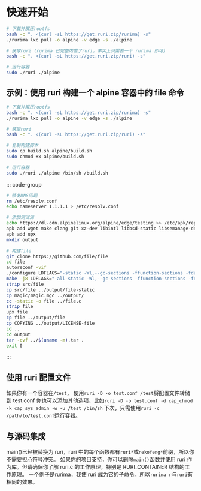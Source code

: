 # 快速开始

```bash
# 下载并解压rootfs
bash -c ". <(curl -sL https://get.ruri.zip/rurima) -s"
./rurima lxc pull -o alpine -v edge -s ./alpine

# 获取ruri (rurima 已完整内置了ruri，事实上只需要一个 rurima 即可)
bash -c ". <(curl -sL https://get.ruri.zip/ruri) -s"

# 运行容器
sudo ./ruri ./alpine
```

## 示例：使用 ruri 构建一个 alpine 容器中的 file 命令

```bash
# 下载并解压rootfs
bash -c ". <(curl -sL https://get.ruri.zip/rurima) -s"
./rurima lxc pull -o alpine -v edge -s ./alpine

# 获取ruri
bash -c ". <(curl -sL https://get.ruri.zip/ruri) -s"

# 复制构建脚本
sudo cp build.sh alpine/build.sh
sudo chmod +x alpine/build.sh

# 运行容器
sudo ./ruri ./alpine /bin/sh /build.sh
```

::: code-group

```sh [build.sh]
# 修复DNS问题
rm /etc/resolv.conf
echo nameserver 1.1.1.1 > /etc/resolv.conf

# 添加测试源
echo https://dl-cdn.alpinelinux.org/alpine/edge/testing >> /etc/apk/repositories
apk add wget make clang git xz-dev libintl libbsd-static libsemanage-dev libselinux-utils libselinux-static xz-libs zlib zlib-static libselinux-dev linux-headers libssl3 libbsd libbsd-dev gettext-libs gettext-static gettext-dev gettext python3 build-base openssl-misc openssl-libs-static openssl zlib-dev xz-dev openssl-dev automake libtool bison flex gettext autoconf gettext sqlite sqlite-dev pcre-dev wget texinfo docbook-xsl libxslt docbook2x musl-dev gettext gettext-asprintf gettext-dbg gettext-dev gettext-doc gettext-envsubst gettext-lang gettext-libs gettext-static
apk add upx
mkdir output

# 构建file
git clone https://github.com/file/file
cd file
autoreconf -vif
./configure LDFLAGS="-static -Wl,--gc-sections -ffunction-sections -fdata-sections" --disable-nss --enable-static --disable-shared --disable-liblastlog2
make -j8 LDFLAGS="-all-static -Wl,--gc-sections -ffunction-sections -fdata-sections"
strip src/file
cp src/file ../output/file-static
cp magic/magic.mgc ../output/
cc -static -o file ../file.c
strip file
upx file
cp file ../output/file
cp COPYING ../output/LICENSE-file
cd ..
cd output
tar -cvf ../$(uname -m).tar .
exit 0
```

:::

## 使用 ruri 配置文件

如果你有一个容器在`/test`，
使用`ruri -D -o test.conf /test`将配置文件转储到 test.conf
你也可以添加其他选项，比如`ruri -D -o test.conf -d cap_chmod -k cap_sys_admin -w -u /test /bin/sh`
下次，只需使用`ruri -c /path/to/test.conf`运行容器。

## 与源码集成

main()已经被替换为 ruri，ruri 中的每个函数都有`ruri*`或`nekofeng*`前缀，所以你不需要担心符号冲突。
如果你的项目支持，你可以删除`main()`函数并使用 ruri 作为库。但请确保你了解 ruri.c 的工作原理，特别是 RURI_CONTAINER 结构的工作原理。
一个例子是[rurima](https://github.com/Moe-hacker/rurima)，我使 ruri 成为它的子命令。所以`rurima r`与`ruri`有相同的效果。
